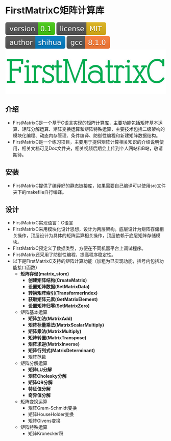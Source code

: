 # FirstMatrixC矩阵计算库

![shields_version](/static/shields_version.svg)  ![shields_license](/static/shields_license.svg)  ![shields_author](/static/shields_author.svg)  ![shiedls_gcc](/static/shields_gcc.svg) 
![FirstMatrixCsymbol](/static/FirstMatrixCsymbol.JPG)

## 介绍
+ FirstMatrixC是一个基于C语言实现的矩阵计算库，主要功能包括矩阵基本运算、矩阵分解运算、矩阵变换运算和矩阵特殊运算，主要技术包括二级架构的模块化编程、动态内存管理、条件编译、防御性编程和新建矩阵数据结构。
+ FirstMatrixC是一个练习项目，主要用于提供矩阵计算相关知识的介绍说明使用，相关文档可见Doc文件夹，相关视频后期会上传到个人网站和B站，敬请期待。

## 安装
+ FirstMatrixC提供了编译好的静态链接库，如果需要自己编译可以使用src文件夹下的makefile自行编译。

## 设计
+ FirstMatrixC实现语言：C语言
+ FirstMatrixC采用模块化设计思想，设计为两层架构。底层设计为矩阵存储相关操作，顶层设计为具体的矩阵运算相关操作，顶层依赖于底层矩阵存储模块。
+ FirstMatrixC预定义了数据类型，方便在不同机器平台上调试程序。
+ FirstMatrix还采用了防御性编程，提高程序稳定性。
+ 以下是FirstMatrixC支持的矩阵计算功能（加粗为已实现功能，括号内包括功能接口函数）
	+ **矩阵存储(matrix_store)**
		+ **创建矩阵结构(CreateMatrix)**
		+ **设置矩阵数据(SetMatrixData)**
		+ **转换矩阵索引(TransformerIndex)**
		+ **获取矩阵元素(GetMatrixElement)**
		+ **设置矩阵归零(SetMatrixZero)**
	+ 矩阵基本运算
		+ **矩阵加法(MatrixAdd)**
		+ **矩阵标量乘法(MatrixScalarMultiply)**
		+ **矩阵乘法(MatrixMultiply)**
		+ **矩阵转置(MatrixTranspose)**
		+ **矩阵求逆(MatrixInverse)**
		+ **矩阵行列式(MatrixDeterminant)**
		+ 矩阵范数
	+ 矩阵分解运算
		+ **矩阵LU分解**
		+ **矩阵Cholesky分解**
		+ **矩阵QR分解**
		+ **特征值分解**
		+ **奇异值分解**
	+ 矩阵变换运算
		+ 矩阵Gram-Schmidt变换
		+ 矩阵HouseHolder变换
		+ 矩阵Givens变换
	+ 矩阵特殊运算
		+ 矩阵Kronecker积
